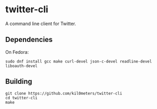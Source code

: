 # twitter-cli

A command line client for Twitter.

## Dependencies 

On Fedora:
```
sudo dnf install gcc make curl-devel json-c-devel readline-devel liboauth-devel
```

## Building

```
git clone https://github.com/kil0meters/twitter-cli
cd twitter-cli
make
```
